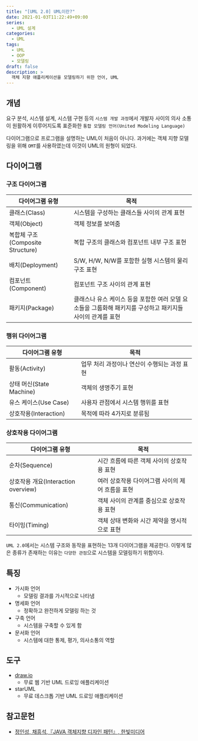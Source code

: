 ```yaml
---
title: "[UML 2.0] UML이란?"
date: 2021-01-03T11:22:49+09:00
series:
  - UML 설계
categories:
  - UML
tags:
  - UML
  - OOP
  - 모델링
draft: false
description: >
  객체 지향 애플리케이션을 모델링하기 위한 언어, UML
---
```


개념
---

요구 분석, 시스템 설계, 시스템 구현 등의 `시스템 개발 과정`에서 개발자 사이의 의사 소통이 원활하게 이루어지도록 표준화한 `통합 모델링 언어(United Modeling Language)`

다이어그램으로 프로그램을 설명하는 UML이 처음이 아니다. 과거에는 객체 지향 모델링을 위해 `OMT`를 사용하였는데 이것이 UML의 원형이 되었다.

다이어그램
---

### 구조 다이어그램

| 다이어그램 유형 | 목적 |
|----------------|------|
| 클래스(Class) | 시스템을 구성하는 클래스들 사이의 관계 표현 |
| 객체(Object) | 객체 정보를 보여줌 |
| 복합체 구조(Composite Structure) | 복합 구조의 클래스와 컴포넌트 내부 구조 표현 |
| 배치(Deployment) | S/W, H/W, N/W를 포함한 실행 시스템의 물리 구조 표현 |
| 컴포넌트(Component) | 컴포넌트 구조 사이의 관계 표현 |
| 패키지(Package) | 클래스나 유스 케이스 등을 포함한 여러 모델 요소들을 그룹화해 패키지를 구성하고 패키지들 사이의 관계를 표현 |

### 행위 다이어그램

| 다이어그램 유형 | 목적 |
|----------------|------|
| 활동(Activity) | 업무 처리 과정이나 연산이 수행되는 과정 표현 |
| 상태 머신(State Machine) | 객체의 생명주기 표현 |
| 유스 케이스(Use Case) | 사용자 관점에서 시스템 행위를 표현 |
| 상호작용(Interaction) | 목적에 따라 4가지로 분류됨 |

### 상호작용 다이어그램

| 다이어그램 유형 | 목적 |
|----------------|------|
| 순차(Sequence) | 시간 흐름에 따른 객체 사이의 상호작용 표현 |
| 상호작용 개요(Interaction overview) | 여러 상호작용 다이어그램 사이의 제어 흐름을 표현 |
| 통신(Communication) | 객체 사이의 관계를 중심으로 상호작용 표현 |
| 타이밍(Timing) | 객체 상태 변화와 시간 제약을 명시적으로 표현 |

`UML 2.0`에서는 시스템 구조와 동작을 표현하는 13개 다이어그램을 제공한다. 이렇게 많은 종류가 존재하는 이유는 `다양한 관점`으로 시스템을 모델링하기 위함이다.

특징
---

- 가시화 언어
  - 모델링 결과를 가시적으로 나타냄 
- 명세화 언어
  - 정확하고 완전하게 모델링 하는 것
- 구축 언어
  - 시스템을 구축할 수 있게 함
- 문서화 언어
  - 시스템에 대한 통제, 평가, 의사소통의 역할

도구
---

- [draw.io](http://www.draw.io)
  - 무료 웹 기반 UML 드로잉 애플리케이션
- starUML
  - 무료 데스크톱 기반 UML 드로잉 애플리케이션

참고문헌
---

- [정인성, 채흥석,『JAVA 객체지향 디자인 패턴』, 한빛미디어](http://www.yes24.com/Product/Goods/12501269)
